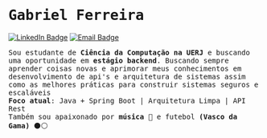 # <samp>Gabriel Ferreira</samp>

[![LinkedIn Badge](https://img.shields.io/badge/LinkedIn-%23E4405F.svg?&style=flat-square&logo=linkedin&logoColor=white&color=071A2C&link=https://www.linkedin.com/in/gabriel-ferreira-5414382a8/)](https://www.linkedin.com/in/gabriel-ferreira-5414382a8/)
[![Email Badge](https://img.shields.io/badge/Email-%23E4405F.svg?&style=flat-square&logo=gmail&logoColor=white&color=071A2C&link=mailto:gabrielf.04.2002@gmail.com)](mailto:seuemail@exemplo.com)

<samp>
Sou estudante de <strong>Ciência da Computação na UERJ</strong> e buscando uma oportunidade em <strong>estágio backend</strong>. Buscando sempre aprender coisas novas e aprimorar meus conhecimentos em desenvolvimento de api's e arquitetura de sistemas assim como as melhores práticas para construir sistemas seguros e escaláveis
</samp>
<br>
<samp style="margin-top: 20px">
<strong>Foco atual</strong>: Java + Spring Boot | Arquitetura Limpa | API Rest
</samp>
<br>
<samp style="margin-top: 20px">
Também sou apaixonado por <strong>música</strong> 🎹 e futebol <strong>(Vasco da Gama)</strong> ⚫️⚪️ 
</samp>

